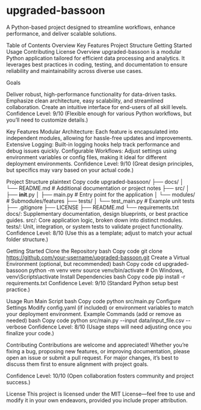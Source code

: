 # upgraded-bassoon
A Python-based project designed to streamline workflows, enhance performance, and deliver scalable solutions.

Table of Contents
Overview
Key Features
Project Structure
Getting Started
Usage
Contributing
License
Overview
upgraded-bassoon is a modular Python application tailored for efficient data processing and analytics. It leverages best practices in coding, testing, and documentation to ensure reliability and maintainability across diverse use cases.

Goals

Deliver robust, high-performance functionality for data-driven tasks.
Emphasize clean architecture, easy scalability, and streamlined collaboration.
Create an intuitive interface for end-users of all skill levels.
Confidence Level: 9/10 (Flexible enough for various Python workflows, but you’ll need to customize details.)

Key Features
Modular Architecture: Each feature is encapsulated into independent modules, allowing for hassle-free updates and improvements.
Extensive Logging: Built-in logging hooks help track performance and debug issues quickly.
Configurable Workflows: Adjust settings using environment variables or config files, making it ideal for different deployment environments.
Confidence Level: 9/10 (Great design principles, but specifics may vary based on your actual code.)

Project Structure
plaintext
Copy code
upgraded-bassoon/
├── docs/
│   └── README.md           # Additional documentation or project notes
├── src/
│   ├── __init__.py
│   ├── main.py             # Entry point for the application
│   └── modules/            # Submodules/features
├── tests/
│   └── test_main.py        # Example unit tests
├── .gitignore
├── LICENSE
├── README.md
└── requirements.txt
docs/: Supplementary documentation, design blueprints, or best practice guides.
src/: Core application logic, broken down into distinct modules.
tests/: Unit, integration, or system tests to validate project functionality.
Confidence Level: 8/10 (Use this as a template; adjust to match your actual folder structure.)

Getting Started
Clone the Repository
bash
Copy code
git clone https://github.com/your-username/upgraded-bassoon.git
Create a Virtual Environment (optional, but recommended)
bash
Copy code
cd upgraded-bassoon
python -m venv venv
source venv/bin/activate  # On Windows, venv\Scripts\activate
Install Dependencies
bash
Copy code
pip install -r requirements.txt
Confidence Level: 9/10 (Standard Python setup best practice.)

Usage
Run Main Script
bash
Copy code
python src/main.py
Configure Settings
Modify config.yaml (if included) or environment variables to match your deployment environment.
Example Commands (add or remove as needed)
bash
Copy code
python src/main.py --input data/input_file.csv --verbose
Confidence Level: 8/10 (Usage steps will need adjusting once you finalize your code.)

Contributing
Contributions are welcome and appreciated! Whether you’re fixing a bug, proposing new features, or improving documentation, please open an issue or submit a pull request. For major changes, it’s best to discuss them first to ensure alignment with project goals.

Confidence Level: 10/10 (Open collaboration fosters community and project success.)

License
This project is licensed under the MIT License—feel free to use and modify it in your own endeavors, provided you include proper attribution.


